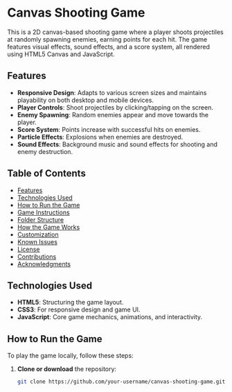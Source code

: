 # Canvas Shooting Game

This is a 2D canvas-based shooting game where a player shoots projectiles at randomly spawning enemies, earning points for each hit. The game features visual effects, sound effects, and a score system, all rendered using HTML5 Canvas and JavaScript.

## Features
- **Responsive Design**: Adapts to various screen sizes and maintains playability on both desktop and mobile devices.
- **Player Controls**: Shoot projectiles by clicking/tapping on the screen.
- **Enemy Spawning**: Random enemies appear and move towards the player.
- **Score System**: Points increase with successful hits on enemies.
- **Particle Effects**: Explosions when enemies are destroyed.
- **Sound Effects**: Background music and sound effects for shooting and enemy destruction.

## Table of Contents
- [Features](#features)
- [Technologies Used](#technologies-used)
- [How to Run the Game](#how-to-run-the-game)
- [Game Instructions](#game-instructions)
- [Folder Structure](#folder-structure)
- [How the Game Works](#how-the-game-works)
- [Customization](#customization)
- [Known Issues](#known-issues)
- [License](#license)
- [Contributions](#contributions)
- [Acknowledgments](#acknowledgments)

## Technologies Used
- **HTML5**: Structuring the game layout.
- **CSS3**: For responsive design and game UI.
- **JavaScript**: Core game mechanics, animations, and interactivity.

## How to Run the Game
To play the game locally, follow these steps:

1. **Clone or download** the repository:
   ```bash
   git clone https://github.com/your-username/canvas-shooting-game.git
